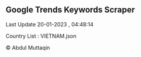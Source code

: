 

## Google Trends Keywords Scraper 
 
Last Update 20-01-2023 , 04:48:14

Country List :
VIETNAM.json



© Abdul Muttaqin 
